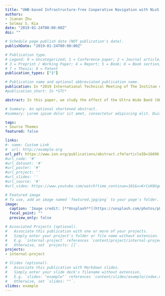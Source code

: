 ```yaml
---
title: "UWB-based Infrastructure-free Cooperative Navigation with NLoS Ranging bias Compensation for Indoor Pedestrian Geolocation"
authors:
- Jianan Zhu
- Solmaz S. Kia
date: "2019-01-24T00:00:00Z"
doi: ""

# Schedule page publish date (NOT publication's date).
publishDate: "2019-01-24T00:00:00Z"

# Publication type.
# Legend: 0 = Uncategorized; 1 = Conference paper; 2 = Journal article;
# 3 = Preprint / Working Paper; 4 = Report; 5 = Book; 6 = Book section;
# 7 = Thesis; 8 = Patent
publication_types: ["1"]

# Publication name and optional abbreviated publication name.
publication: In *2019 International Technical Meeting of The Institue of Navigation (ION ITM)*
#publication_short: In *STC*

abstract: In this paper, we study the effect of the Ultra Wide Band (UWB) ranging sensor’s accuracy (both its standard deviation and bias) on a loosely coupled cooperative navigation augmentation for team of pedestrians under GNSS-denied environments. We develop methods to compensate for the UWB ranging bias in none-line-of-sight (NLoS) measurement environments. Our cooperative localization solution in algorithmic level offers a method that does not require any network-wide connectivity among the agents to maintain the consistency of the cooperative localization process. In operational level, we specialize this cooperative localization filter to correctly process the UWB ranging measurements by accurately characterizing the measurement error statistics and compensating for the bias in the measurements. The results contribute to development of a rapidly deployable infrastructure-free localization system to track firefighters inside of a structure such as a building.

# Summary. An optional shortened abstract.
#summary: Lorem ipsum dolor sit amet, consectetur adipiscing elit. Duis posuere tellus ac convallis placerat. Proin tincidunt magna sed ex sollicitudin condimentum.

tags:
- Source Themes
featured: false

links:
#- name: Custom Link
#  url: http://example.org
url_pdf: https://www.ion.org/publications/abstract.cfm?articleID=16696
#url_code: '#'
#url_dataset: '#'
#url_poster: '#'
#url_project: ''
#url_slides: ''
#url_source: '#'
#url_video: https://www.youtube.com/watch?time_continue=101&v=KrCxK8UgeRM&feature=emb_title

# Featured image
# To use, add an image named `featured.jpg/png` to your page's folder. 
image:
  caption: 'Image credit: [**Unsplash**](https://unsplash.com/photos/pLCdAaMFLTE)'
  focal_point: ""
  preview_only: false

# Associated Projects (optional).
#   Associate this publication with one or more of your projects.
#   Simply enter your project's folder or file name without extension.
#   E.g. `internal-project` references `content/project/internal-project/index.md`.
#   Otherwise, set `projects: []`.
projects:
- internal-project

# Slides (optional).
#   Associate this publication with Markdown slides.
#   Simply enter your slide deck's filename without extension.
#   E.g. `slides: "example"` references `content/slides/example/index.md`.
#   Otherwise, set `slides: ""`.
slides: example
---
```


<!-- {{% alert note %}}
Click the *Cite* button above to demo the feature to enable visitors to import publication metadata into their reference management software.
{{% /alert %}}

{{% alert note %}}
Click the *Slides* button above to demo Academic's Markdown slides feature.
{{% /alert %}}

Supplementary notes can be added here, including [code and math](https://sourcethemes.com/academic/docs/writing-markdown-latex/). -->
